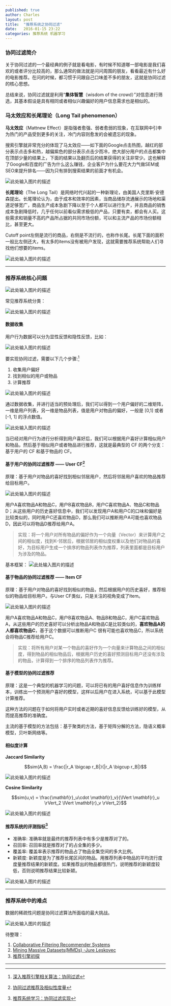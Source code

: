 ```yaml
---
published: true
author: Charles
layout: post
title:  "推荐系统之协同过滤"
date:   2016-01-15 23:22
categories: 推荐系统 机器学习
---
```


### 协同过滤简介
关于协同过滤的一个最经典的例子就是看电影，有时候不知道哪一部电影是我们喜欢的或者评分比较高的，那么通常的做法就是问问周围的朋友，看看最近有什么好的电影推荐。在问的时候，都习惯于问跟自己口味差不多的朋友，这就是协同过滤的核心思想。

总结来说，协同过滤就是利用“**集体智慧**（wisdom of the crowd）”对信息进行筛选，其基本假设是具有相同或者相似兴趣偏好的用户信息需求也是相似的。

### 马太效应和长尾理论（Long Tail phenomenon）
**马太效应**（Mattnew Effect）是指强者愈强、弱者愈弱的现象，在互联网中引申为热门的产品受到更多的关注，冷门内容则愈发的会被遗忘的现象。

搜索引擎就非常充分的体现了马太效应——如下面的Google点击热图，越红的部分表示点击多和热，越偏紫色的部分表示点击少而冷，绝大部分用户的点击都集中在顶部少量的结果上，下面的结果以及翻页后的结果获得的关注非常少。这也解释了Google和百度的广告为什么这么赚钱，企业客户为什么要花大力气做SEM或SEO来提升排名——因为只有排到搜索结果的前面才有机会。

![此处输入图片的描述][1]

**长尾理论**（The Long Tail）是网络时代兴起的一种新理论，由美国人克里斯·安德森提出。长尾理论认为，由于成本和效率的因素，当商品储存流通展示的场地和渠道足够宽广，商品生产成本急剧下降以至于个人都可以进行生产，并且商品的销售成本急剧降低时，几乎任何以前看似需求极低的产品，只要有卖，都会有人买。这些需求和销量不高的产品所占据的共同市场份额，可以和主流产品的市场份额相比，甚至更大。

Cutoff point左侧是流行的商品，右侧是不流行的，也称作长尾。长尾下面的面积一般比左侧还大，有太多的items没有被用户发现，这就需要推荐系统帮助人们寻找他们想要的items。

![此处输入图片的描述][2]

----------

### 推荐系统核心问题
![此处输入图片的描述][3]

常见推荐系统分类：

![此处输入图片的描述][4]

#### 数据收集
用户行为数据可以分为显性反馈和隐性反馈，比如：

![此处输入图片的描述][5]

要实现协同过滤，需要以下几个步骤:[^1]

1. 收集用户偏好
2. 找到相似的用户或物品
3. 计算推荐

![此处输入图片的描述][6]


通过数据收集，并进行适当的预处理后，我们可以得到一个用户偏好的二维矩阵，一维是用户列表，另一维是物品列表，值是用户对物品的偏好，一般是 [0,1] 或者 [-1, 1] 的浮点数值。
 
![此处输入图片的描述][7]

当已经对用户行为进行分析得到用户喜好后，我们可以根据用户喜好计算相似用户和物品，然后基于相似用户或者物品进行推荐，这就是最典型的 CF 的两个分支：基于用户的 CF 和基于物品的 CF。

#### 基于用户的协同过滤推荐 —— User CF[^2]
原理：基于用户对物品的喜好找到相似邻居用户，然后将邻居用户喜欢的物品推荐给目标用户。

![此处输入图片的描述][8]

用户A喜欢物品A和物品C，用户B喜欢物品B，用户C喜欢物品A、物品C和物品D；从这些用户的历史喜好信息中，我们可以发现用户A和用户C的口味和偏好是比较类似的，同时用户C还喜欢物品D，那么我们可以推断用户A可能也喜欢物品D，因此可以将物品D推荐给用户A。

> 实现：将一个用户对所有物品的偏好作为一个向量（Vector）来计算用户之间的相似度，找到K-邻居后，根据邻居的相似度权重以及他们对物品的喜好，为目标用户生成一个排序的物品列表作为推荐，列表里面都是目标用户为涉及的物品。

基本框架：
![此处输入图片的描述][9]


#### 基于物品的协同过滤推荐 —— Item CF
原理：基于用户对物品的喜好找到相似的物品，然后根据用户的历史喜好，推荐相似的物品给目标用户。与User CF类似，只是关注的视角变成了Item。

![此处输入图片的描述][10]

用户A喜欢物品A和物品C，用户B喜欢物品A、物品B和物品C，用户C喜欢物品A，从这些用户的历史喜好可以分析出物品A和物品C是比较类似的，**喜欢物品A的人都喜欢物品C**，基于这个数据可以推断用户C 很有可能也喜欢物品C，所以系统会将物品C推荐给用户C。

> 实现：将所有用户对某一个物品的喜好作为一个向量来计算物品之间的相似度，得到物品的相似物品后，根据用户历史的喜好预测目标用户还没有涉及的物品，计算得到一个排序的物品列表作为推荐。

#### 基于模型的协同过滤推荐
原理：这是一个典型的机器学习的问题，可以将已有的用户喜好信息作为训练样本，训练出一个预测用户喜好的模型，这样以后用户在进入系统，可以基于此模型计算推荐。

这种方法的问题在于如何将用户实时或者近期的喜好信息反馈给训练好的模型，从而提高推荐的准确度。

主流的基于模型的方法包括：基于聚类的方法，基于矩阵分解的方法，隐语义概率模型，贝叶斯网络等。

#### 相似度计算

**Jaccard Similarity**

$$sim(A,B) = \frac{|r_A \bigcap r_B|}{|r_A \bigcup r_B|}$$

![此处输入图片的描述][11]

**Cosine Similarity**

$$sim(u,v) = \frac{\mathbf{r}_u\cdot \mathbf{r}_v}{\lVert \mathbf{r}_u \rVert_2 \lVert \mathbf{r}_v \rVert_2}$$

![此处输入图片的描述][12]

#### 推荐系统的评测指标[^3]

 - 准确率: 准确率就是最终的推荐列表中有多少是推荐对了的。
 - 召回率: 召回率就是推荐对了的占全集的多少。
 - 覆盖率: 覆盖率表示推荐的物品占了物品全集空间的多大比例。
 - 新颖度: 新颖度是为了推荐长尾区间的物品。用推荐列表中物品的平均流行度度量推荐结果的新颖度。如果推荐出的物品都很热门，说明推荐的新颖度较低，否则说明推荐结果比较新颖。

![此处输入图片的描述][13]


----------


### 推荐系统中的难点
数据的稀疏性问题是协同过滤算法所面临的最大挑战。

![此处输入图片的描述][14]

待整理：

  1. [Collaborative Filtering Recommender Systems](http://files.grouplens.org/papers/FnT%20CF%20Recsys%20Survey.pdf)
  2. [Mining Massive Datasets(MMDs) -Jure Leskovec ](http://blog.csdn.net/pipisorry/article/details/49205589)
  3. [推荐引擎初探](http://www.ibm.com/developerworks/cn/web/1103_zhaoct_recommstudy1/index.html)

----------

  [^1]: [深入推荐引擎相关算法：协同过滤](http://www.ibm.com/developerworks/cn/web/1103_zhaoct_recommstudy2/index.html)
  [^2]: [协同过滤推荐及相似性度量](http://www.codeweblog.com/%E5%8D%8F%E5%90%8C%E8%BF%87%E6%BB%A4%E6%8E%A8%E8%8D%90%E5%8F%8A%E7%9B%B8%E4%BC%BC%E6%80%A7%E5%BA%A6%E9%87%8F/)
  [^3]: [推荐系统学习：协同过滤实现](http://wuchong.me/blog/2014/04/19/recsys-cf-study/)
  


  [1]: http://7xjbdi.com1.z0.glb.clouddn.com/search-click-1.jpg
  [2]: http://7xjbdi.com1.z0.glb.clouddn.com/conceptual.jpg
  [3]: http://7xjbdi.com1.z0.glb.clouddn.com/recomend_problems.png
  [4]: http://7xjbdi.com1.z0.glb.clouddn.com/2016-03-09_123501.png
  [5]: http://7xjbdi.com1.z0.glb.clouddn.com/im_ex.png
  [6]: http://7xjbdi.com1.z0.glb.clouddn.com/FileteringCollaborative_inv_web400x270.png
  [7]: http://7xjbdi.com1.z0.glb.clouddn.com/p1fig1.png
  [8]: http://7xjbdi.com1.z0.glb.clouddn.com/usercf.png
  [9]: http://7xjbdi.com1.z0.glb.clouddn.com/user_user.png
  [10]: http://7xjbdi.com1.z0.glb.clouddn.com/itemcf.png
  [11]: http://7xjbdi.com1.z0.glb.clouddn.com/2016-03-09_192911.png
  [12]: http://7xjbdi.com1.z0.glb.clouddn.com/2016-03-09_194150.png
  [13]: http://7xjbdi.com1.z0.glb.clouddn.com/81b78497jw1efj1yg6uywj20kg0cm778.jpg
  [14]: http://7xjbdi.com1.z0.glb.clouddn.com/2016-03-09_122652.png
